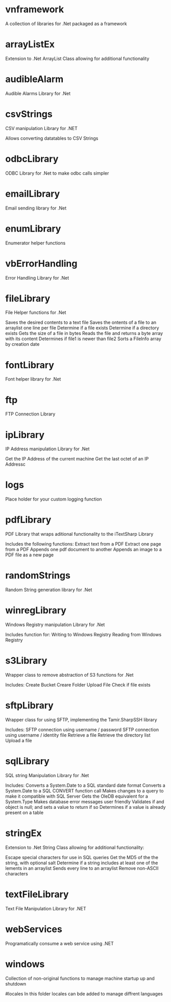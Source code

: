 ﻿# vnframework
A collection of libraries for .Net packaged as a framework

# arrayListEx
Extension to .Net ArrayList Class allowing for additional functionality

# audibleAlarm
Audible Alarms Library for .Net

# csvStrings
CSV manipulation Library for .NET

Allows converting datatables to CSV Strings

# odbcLibrary
ODBC Library for .Net to make odbc calls simpler

# emailLibrary
Email sending library for .Net

# enumLibrary
Enumerator helper functions

# vbErrorHandling
Error Handling Library for .Net

# fileLibrary
File Helper functions for .Net

Saves the desired contents to a text file
Saves the ontents of a file to an arraylist one line per file
Determine if a file exists
Determine if a directory exists
Gets the size of a file in bytes
Reads the file and returns a byte array with its content
Determines if file1 is newer than file2
Sorts a FileInfo array by creation date

# fontLibrary
Font helper library for .Net

# ftp
FTP Connection Library

# ipLibrary
IP Address manipulation Library for .Net

Get the IP Address of the current machine
Get the last octet of an IP Addressc

# logs
Place holder for your custom logging function

# pdfLibrary
PDF Library that wraps aditional functionality to the iTextSharp Library

Includes the following functions: 
 Extract text from a PDF
 Extract one page from a PDF
 Appends one pdf document to another
 Appends an image to a PDF file as a new page

# randomStrings
Random String generation library for .Net

# winregLibrary
Windows Registry manipulation Library for .Net

Includes function for:
 Writing to Windows Registry
 Reading from Windows Registry

# s3Library
Wrapper class to remove abstraction of S3 functions for .Net

Includes:
 Create Bucket
 Creare Folder
 Upload File
 Check if file exists

# sftpLibrary
Wrapper class for using SFTP, implementing the Tamir.SharpSSH library

 Includes:
 SFTP connection using username / password
 SFTP connection using username / identity file
 Retrieve a file
 Retrieve the directory list
 Upload a file 
 
# sqlLibrary
SQL string Manipulation Library for .Net

Includes:
 Converts a System.Date to a SQL standard date format
 Converts a System.Date to a SQL CONVERT function call
 Makes changes to a query to make it compatible with SQL Server
 Gets the OleDB equivalent for a System.Type
 Makes database error messages user friendly
 Validates if and object is null; and sets a value to return if so
 Determines if a value is already present on a table

# stringEx
Extension to .Net String Class allowing for additional functionality:

Escape special characters for use in SQL queries
Get the MD5 of the the string, with optional salt
Determine if a string includes at least one of the lements in an arraylist
Sends every line to an arraylist
Remove non-ASCII characters 

# textFileLibrary
Text File Manipulation Library for .NET

# webServices
Programatically consume a web service using .NET

# windows
Collection of non-original functions to manage machine startup up and shutdown

#locales
In this folder locales can bde added to manage diffrent languages